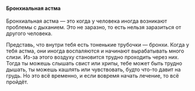 #### Бронхиальная астма
Бронхиальная астма — это когда у человека иногда возникают проблемы с дыханием. Это не заразно, то есть нельзя заразиться от другого человека.

Представь, что внутри тебя есть тоненькие трубочки — бронхи. Когда у тебя астма, они иногда воспаляются и начинают вырабатывать много слизи. Из-за этого воздуху становится трудно проходить через них. Тогда ты можешь слышать свист или хрипы, тебе может быть трудно дышать, ты можешь кашлять или чувствовать, будто что-то давит на грудь. Но это всё временно, и если вовремя начать лечение, то всё пройдёт.